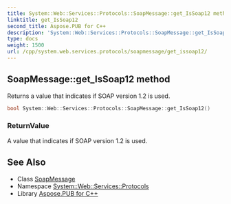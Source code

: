 ```yaml
---
title: System::Web::Services::Protocols::SoapMessage::get_IsSoap12 method
linktitle: get_IsSoap12
second_title: Aspose.PUB for C++
description: 'System::Web::Services::Protocols::SoapMessage::get_IsSoap12 method. Returns a value that indicates if SOAP version 1.2 is used in C++.'
type: docs
weight: 1500
url: /cpp/system.web.services.protocols/soapmessage/get_issoap12/
---
```

## SoapMessage::get_IsSoap12 method


Returns a value that indicates if SOAP version 1.2 is used.

```cpp
bool System::Web::Services::Protocols::SoapMessage::get_IsSoap12()
```


### ReturnValue

A value that indicates if SOAP version 1.2 is used.

## See Also

* Class [SoapMessage](../)
* Namespace [System::Web::Services::Protocols](../../)
* Library [Aspose.PUB for C++](../../../)
